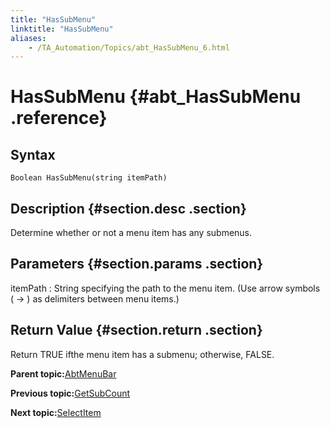 ```yaml
--- 
title: "HasSubMenu"
linktitle: "HasSubMenu"
aliases: 
    - /TA_Automation/Topics/abt_HasSubMenu_6.html
---
```

# HasSubMenu {#abt_HasSubMenu .reference}

## Syntax

`Boolean HasSubMenu(string itemPath)`

## Description {#section.desc .section}

Determine whether or not a menu item has any submenus.

## Parameters {#section.params .section}

itemPath
:   String specifying the path to the menu item. \(Use arrow symbols \( -\> \) as delimiters between menu items.\)

## Return Value {#section.return .section}

Return TRUE ifthe menu item has a submenu; otherwise, FALSE.

**Parent topic:**[AbtMenuBar](../../TA_Automation/Topics/abt_AbtMenuBar.html)

**Previous topic:**[GetSubCount](../../TA_Automation/Topics/abt_GetSubCount_6.html)

**Next topic:**[SelectItem](../../TA_Automation/Topics/abt_SelectItem_6.html)

